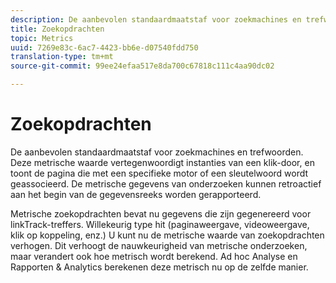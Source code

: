 ```yaml
---
description: De aanbevolen standaardmaatstaf voor zoekmachines en trefwoorden. Deze metrische waarde vertegenwoordigt instanties van een klik-door, en toont de pagina die met een specifieke motor of een sleutelwoord wordt geassocieerd. De metrische gegevens van onderzoeken kunnen retroactief aan het begin van de gegevensreeks worden gerapporteerd.
title: Zoekopdrachten
topic: Metrics
uuid: 7269e83c-6ac7-4423-bb6e-d07540fdd750
translation-type: tm+mt
source-git-commit: 99ee24efaa517e8da700c67818c111c4aa90dc02

---
```



# Zoekopdrachten

De aanbevolen standaardmaatstaf voor zoekmachines en trefwoorden. Deze metrische waarde vertegenwoordigt instanties van een klik-door, en toont de pagina die met een specifieke motor of een sleutelwoord wordt geassocieerd. De metrische gegevens van onderzoeken kunnen retroactief aan het begin van de gegevensreeks worden gerapporteerd.

Metrische zoekopdrachten bevat nu gegevens die zijn gegenereerd voor linkTrack-treffers. Willekeurig type hit (paginaweergave, videoweergave, klik op koppeling, enz.) U kunt nu de metrische waarde van zoekopdrachten verhogen. Dit verhoogt de nauwkeurigheid van metrische onderzoeken, maar verandert ook hoe metrisch wordt berekend. Ad hoc Analyse en Rapporten &amp; Analytics berekenen deze metrisch nu op de zelfde manier.
